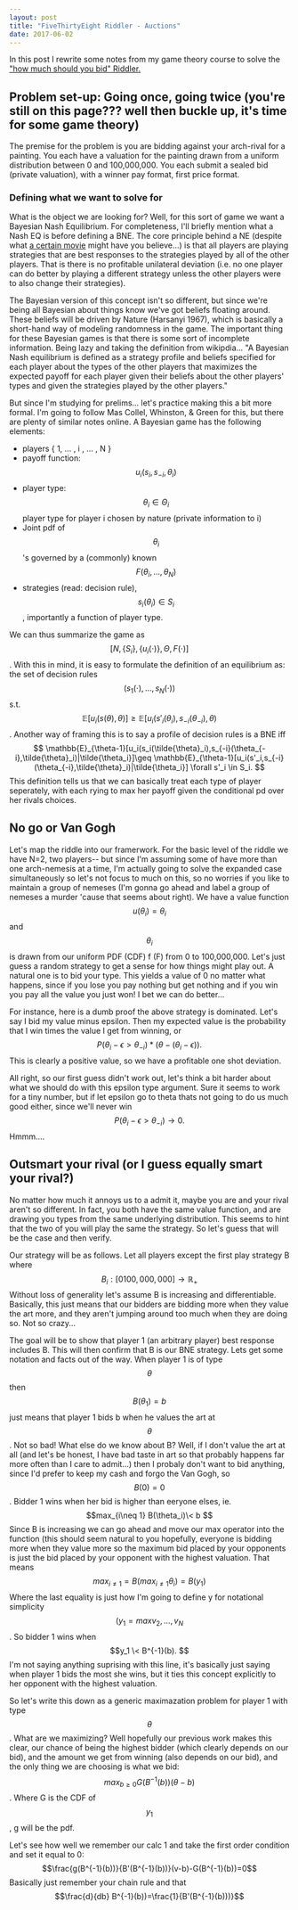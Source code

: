 ```yaml
---
layout: post
title: "FiveThirtyEight Riddler - Auctions"
date: 2017-06-02
---
```


In this post I rewrite some notes from my game theory course to solve the ["how much should you bid" Riddler.](https://fivethirtyeight.com/features/how-much-should-you-bid-for-that-painting/)

## Problem set-up: Going once, going twice (you're still on this page??? well then buckle up, it's time for some game theory)
The premise for the problem is you are bidding against your arch-rival for a painting. You each have a valuation for the painting drawn from a uniform distribution between 0 and 100,000,000. You each submit a sealed bid (private valuation), with a winner pay format, first price format.

### Defining what we want to solve for
What is the object we are looking for? Well, for this sort of game we want a Bayesian Nash Equilibrium. For completeness, I'll briefly mention what a Nash EQ is before defining a BNE. The core principle behind a NE (despite what [a certain movie](https://www.youtube.com/watch?v=2d_dtTZQyUM) might have you believe...) is that all players are playing strategies that are best responses to the strategies played by all of the other players. That is there is no profitable unilateral deviation (i.e. no one player can do better by playing a different strategy unless the other players were to also change their strategies). 

The Bayesian version of this concept isn't so different, but since we're being all Bayesian about things know we've got beliefs floating around. These beliefs will be driven by Nature (Harsanyi 1967), which is basically a short-hand way of modeling randomness in the game. The important thing for these Bayesian games is that there is some sort of incomplete information. Being lazy and taking the definition from wikipdia... "A Bayesian Nash equilibrium is defined as a strategy profile and beliefs specified for each player about the types of the other players that maximizes the expected payoff for each player given their beliefs about the other players' types and given the strategies played by the other players."

But since I'm studying for prelims... let's practice making this a bit more formal. I'm going to follow Mas Collel, Whinston, & Green for this, but there are plenty of similar notes online. A Bayesian game has the following elements:
* players \{ 1, ... , i , ... , N \}
* payoff function: $$u_i(s_i, s_{-i}, \theta_i) $$
* player type: $$ \theta_i \in \Theta_i $$ player type for player i chosen by nature (private information to i)
* Joint pdf of $$ \theta_i$$'s governed by a (commonly) known $$ F(\theta_i,...,\theta_N) $$
* strategies (read: decision rule), $$s_i(\theta_i)\in S_i $$, importantly a function of player type.

We can thus summarize the game as  $$ [N, \{S_i\}, \{ u_i(\cdot) \}, \Theta, F(\cdot)] $$. With this in mind, it is easy to formulate the definition of an equilibrium as: the set of decision rules $$(s_1(\cdot),...,s_N(\cdot))$$ s.t.
$$ \mathbb{E}[u_i(s(\theta),\theta)]\geq \mathbb{E}[u_i(s'_i(\theta_i),s_{-i}(\theta_{-i}),\theta) $$. Another way of framing this is to say a profile of decision rules is a BNE iff $$ \mathbb{E}_{\theta-1}[u_i(s_i(\tilde{\theta}_i),s_{-i}(\theta_{-i},\tilde{\theta}_i)|\tilde{\theta_i}]\geq \mathbb{E}_{\theta-1}[u_i(s'_i,s_{-i}(\theta_{-i},\tilde{\theta}_i)|\tilde{\theta_i}] \forall s'_i \in S_i. $$ This definition tells us that we can basically treat each type of player seperately, with each rying to max her payoff given the conditional pd over her rivals choices.

## No go or Van Gogh

Let's map the riddle into our framerwork. For the basic level of the riddle we have N=2, two players-- but since I'm assuming some of have more than one arch-nemesis at a time, I'm actually going to solve the expanded case simultaneously so let's not focus to much on this, so no worries if you like to maintain a group of nemeses (I'm gonna go ahead and label a group of nemeses a murder 'cause that seems about right). We have a value function $$u(\theta_i)=\theta_i$$ and $$\theta_i$$ is drawn from our uniform PDF (CDF) f (F) from 0 to 100,000,000. Let's just guess a random strategy to get a sense for how things might play out. A natural one is to bid your type. This yields a value of 0 no matter what happens, since if you lose you pay nothing but get nothing and if you win you pay all the value you just won! I bet we can do better...

For instance, here is a dumb proof the above strategy is dominated. Let's say I bid my value minus epsilon. Then my expected value is the probability that I win times the value I get from winning, or $$P(\theta_i-\epsilon>\theta_{-i})*(\theta-(\theta_i-\epsilon)).$$ This is clearly a positive value, so we have a profitable one shot deviation. 

All right, so our first guess didn't work out, let's think a bit harder about what we should do with this epsilon type argument. Sure it seems to work for a tiny number, but if let epsilon go to theta thats not going to do us much good either, since we'll never win $$P(\theta_i-\epsilon>\theta_{-i})\rightarrow 0.$$ Hmmm....

## Outsmart your rival (or I guess equally smart your rival?)

No matter how much it annoys us to a admit it, maybe you are and your rival aren't so different. In fact, you both have the same value function, and are drawing you types from the same underlying distribution. This seems to hint that the two of you will play the same the strategy. So let's guess that will be the case and then verify.

Our strategy will be as follows. Let all players except the first play strategy B where $$B_i:[0 100,000,000] \rightarrow \mathbb{R}_+$$ Without loss of generality let's assume B is increasing and differentiable. Basically, this just means that our bidders are bidding more when they value the art more, and they aren't jumping around too much when they are doing so. Not so crazy...

The goal will be to show that player 1 (an arbitrary player) best response includes B. This will then confirm that B is our BNE strategy. Lets get some notation and facts out of the way. When player 1 is of type $$\theta$$ then $$B(\theta_1)=b$$ just means that player 1 bids b when he values the art at $$\theta$$. Not so bad! What else do we know about B? Well, if I don't value the art at all (and let's be honest, I have bad taste in art so that probably happens far more often than I care to admit...) then I probaly don't want to bid anything, since I'd prefer to keep my cash and forgo the Van Gogh, so $$B(0)=0$$. Bidder 1 wins when her bid is higher than eeryone elses, ie. $$max_{i\neq 1} B(\theta_i)\< b $$ Since B is increasing we can go ahead and move our max operator into the function (this should seem natural to you hopefully, everyone is bidding more when they value more so the maximum bid placed by your opponents is just the bid placed by your opponent with the highest valuation. That means $$max_{i\neq 1}=B(max_{i\neq 1}\theta_i)=B(y_1)$$ Where the last equality is just how I'm going to define y for notational simplicity $$(y_1=max{v_2,...,v_N}$$. So bidder 1 wins when $$y_1 \< B^{-1}(b). $$ I'm not saying anything suprising with this line, it's basically just saying when player 1 bids the most she wins, but it ties this concept explicitly to her opponent with the highest valuation.
 
So let's write this down as a generic maximazation problem for player 1 with type $$\theta $$. What are we maximizing? Well hopefully our previous work makes this clear, our chance of being the highest bidder (which clearly depends on our bid), and the amount we get from winning (also depends on our bid), and the only thing we are choosing is what we bid: $$ max_{b\geq 0} G(B^{-1}(b))(\theta-b) $$. Where G is the CDF of $$y_1$$, g will be the pdf.

Let's see how well we remember our calc 1 and take the first order condition and set it equal to 0:
$$\frac{g(B^{-1}(b))}{B'(B^{-1}(b))}(v-b)-G(B^{-1}(b))=0$$ Basically just remember your chain rule and that $$\frac{d}{db} B^{-1}(b))=\frac{1}{B'(B^{-1}(b)))}$$
